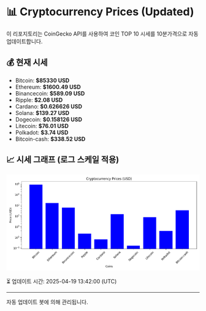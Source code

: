 
# 📊 Cryptocurrency Prices (Updated)

이 리포지토리는 CoinGecko API를 사용하여 코인 TOP 10 시세를 10분가격으로 자동 업데이트합니다.

## 💰 현재 시세
- Bitcoin: **$85330 USD**
- Ethereum: **$1600.49 USD**
- Binancecoin: **$589.09 USD**
- Ripple: **$2.08 USD**
- Cardano: **$0.626626 USD**
- Solana: **$139.27 USD**
- Dogecoin: **$0.158126 USD**
- Litecoin: **$76.01 USD**
- Polkadot: **$3.74 USD**
- Bitcoin-cash: **$338.52 USD**

## 📈 시세 그래프 (로그 스케일 적용)
![Crypto Prices](crypto_prices.png)

⏳ 업데이트 시간: 2025-04-19 13:42:00 (UTC)

---
자동 업데이트 봇에 의해 관리됩니다.
